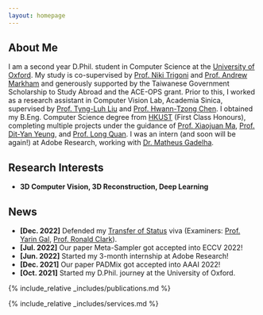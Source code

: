 ```yaml
---
layout: homepage
---
```


## About Me

I am a second year D.Phil. student in Computer Science at the [University of Oxford](https://www.ox.ac.uk). My study is co-supervised by [Prof. Niki Trigoni](https://en.wikipedia.org/wiki/Niki_Trigoni) and [Prof. Andrew Markham](https://www.cs.ox.ac.uk/people/andrew.markham/) and generously supported by the Taiwanese Government Scholarship to Study Abroad and the ACE-OPS grant. Prior to this, I worked as a research assistant in Computer Vision Lab, Academia Sinica, supervised by [Prof. Tyng-Luh Liu](https://www.iis.sinica.edu.tw/pages/liutyng/) and [Prof. Hwann-Tzong Chen](https://htchen.github.io). I obtained my B.Eng. Computer Science degree from [HKUST](https://hkust.edu.hk) (First Class Honours), completing multiple projects under the guidance of [Prof. Xiaojuan Ma](https://www.cse.ust.hk/~mxj/), [Prof. Dit-Yan Yeung](https://sites.google.com/view/dyyeung), and [Prof. Long Quan](https://www.cse.ust.hk/~quan/). I was an intern (and soon will be again!) at Adobe Research, working with [Dr. Matheus Gadelha](http://mgadelha.me).

## Research Interests

- **3D Computer Vision, 3D Reconstruction, Deep Learning**

## News

- **[Dec. 2022]** Defended my [Transfer of Status](https://www.ox.ac.uk/students/academic/guidance/graduate/research/status/DPhil) viva (Examiners: [Prof. Yarin Gal](https://www.cs.ox.ac.uk/people/yarin.gal/website/), [Prof. Ronald Clark](https://www.ron-clark.com)).
- **[Jul. 2022]** Our paper Meta-Sampler got accepted into ECCV 2022!
- **[Jun. 2022]** Started my 3-month internship at Adobe Research!
- **[Dec. 2021]** Our paper PADMix got accepted into AAAI 2022!
- **[Oct. 2021]** Started my D.Phil. journey at the University of Oxford.

{% include_relative _includes/publications.md %}

{% include_relative _includes/services.md %}
